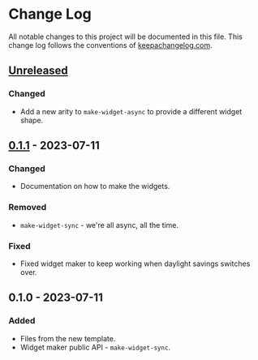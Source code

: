 # Change Log
All notable changes to this project will be documented in this file. This change log follows the conventions of [keepachangelog.com](http://keepachangelog.com/).

## [Unreleased]
### Changed
- Add a new arity to `make-widget-async` to provide a different widget shape.

## [0.1.1] - 2023-07-11
### Changed
- Documentation on how to make the widgets.

### Removed
- `make-widget-sync` - we're all async, all the time.

### Fixed
- Fixed widget maker to keep working when daylight savings switches over.

## 0.1.0 - 2023-07-11
### Added
- Files from the new template.
- Widget maker public API - `make-widget-sync`.

[Unreleased]: https://sourcehost.site/your-name/day13-folds/compare/0.1.1...HEAD
[0.1.1]: https://sourcehost.site/your-name/day13-folds/compare/0.1.0...0.1.1
